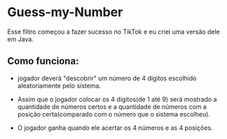 # Guess-my-Number

Esse filtro começou a fazer sucesso no TikTok e eu criei uma versão dele em Java.

## Como funciona: 
* jogador deverá "descobrir" um número de 4 dígitos escolhido aleatoriamente pelo sistema.

* Assim que o jogador colocar os 4 dígitos(de 1 até 9) será mostrado a quantidade de números certos e a quantidade de números com a posição certa(comparado com o número que o sistema escolheu).

* O jogador ganha quando ele acertar os 4 números e as 4 posições.

